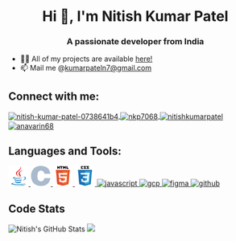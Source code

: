<h1 align="center">Hi 👋, I'm Nitish Kumar Patel</h1>
<h3 align="center">A passionate developer from India</h3>

- 👨‍💻 All of my projects are available <a href="https://github.com/anavarin68?tab=repositories">here!</a>
- 📫 Mail me @<a href="mailto:kumarpateln7@gmail.com">kumarpateln7@gmail.com</a>

## Connect with me:
<p align="left">
<a href="https://linkedin.com/in/nitish-kumar-patel-0738641b4" target="blank">
  <img align="center" src="https://raw.githubusercontent.com/rahuldkjain/github-profile-readme-generator/master/src/images/icons/Social/linked-in-alt.svg" alt="nitish-kumar-patel-0738641b4" height="30" width="40" />
</a>
<a href="https://twitter.com/nkp7068" target="blank">
  <img align="center" src="https://raw.githubusercontent.com/rahuldkjain/github-profile-readme-generator/master/src/images/icons/Social/twitter.svg" alt="nkp7068" height="30" width="40" />
</a>
<a href="https://auth.geeksforgeeks.org/user/nitishkumarpatel" target="blank">
  <img align="center" src="https://raw.githubusercontent.com/rahuldkjain/github-profile-readme-generator/master/src/images/icons/Social/geeks-for-geeks.svg" alt="nitishkumarpatel" height="30" width="40" />
</a>
<a href="https://www.leetcode.com/anavarin68" target="blank">
  <img align="center" src="https://raw.githubusercontent.com/rahuldkjain/github-profile-readme-generator/master/src/images/icons/Social/leet-code.svg" alt="anavarin68" height="30" width="40" />
</a>
</p>

## Languages and Tools:
<p align="left">
  <a href="https://www.java.com" target="_blank" rel="noreferrer">
    <img src="https://raw.githubusercontent.com/devicons/devicon/master/icons/java/java-original.svg" alt="java" width="40" height="40"/>
  </a>
  <a href="https://www.cprogramming.com/" target="_blank" rel="noreferrer">
    <img src="https://raw.githubusercontent.com/devicons/devicon/master/icons/c/c-original.svg" alt="c" width="40" height="40"/>
  </a>
  <a href="https://www.w3.org/html/" target="_blank" rel="noreferrer">
    <img src="https://raw.githubusercontent.com/devicons/devicon/master/icons/html5/html5-original-wordmark.svg" alt="html5" width="40" height="40"/>
  </a>
  <a href="https://www.w3schools.com/css/" target="_blank" rel="noreferrer">
    <img src="https://raw.githubusercontent.com/devicons/devicon/master/icons/css3/css3-original-wordmark.svg" alt="css3" width="40" height="40"/>
  </a>
  <a href="https://www.w3schools.com/js/" target="_blank" rel="noreferrer">
    <img src="https://www.vectorlogo.zone/logos/javascript/javascript-icon~alt.svg" alt="javascript" width="40" height="40"/>
  </a>
  <a href="https://cloud.google.com" target="_blank" rel="noreferrer">
    <img src="https://www.vectorlogo.zone/logos/google_cloud/google_cloud-icon.svg" alt="gcp" width="40" height="40"/>
  </a>
  <a href="https://www.figma.com/" target="_blank" rel="noreferrer">
    <img src="https://www.vectorlogo.zone/logos/figma/figma-icon.svg" alt="figma" width="40" height="40"/>
  </a>
  <a href="github.com" target="_blank" rel="noreferrer">
    <img src="https://www.vectorlogo.zone/logos/github/github-tile.svg" alt="github" width="40" height="40"/>
  </a>
</p>

## Code Stats
![Nitish's GitHub Stats](https://github-readme-stats.vercel.app/api?username=anavarin68&show_icons=true&theme=dark) ![](https://github-readme-stats.vercel.app/api/top-langs/?username=anavarin68&theme=dark&hide_border=false&include_all_commits=true&count_private=false&layout=compact)
